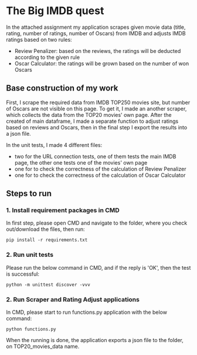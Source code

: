# The Big IMDB quest

In the attached assignment my application scrapes given movie data (title, rating, number of ratings, number of Oscars) from IMDB and adjusts IMDB ratings based on two rules:
- Review Penalizer: based on the reviews, the ratings will be deducted according to the given rule
- Oscar Calculator: the ratings will be grown based on the number of won Oscars

## Base construction of my work

First, I scrape the required data from IMDB TOP250 movies site, but number of Oscars are not visible on this page. To get it, I made an another scraper, which collects the data from the TOP20 movies' own page. After the created of main dataframe, I made a separate function to adjust ratings based on reviews and Oscars, then in the final step I export the results into a json file.

In the unit tests, I made 4 different files:
- two for the URL connection tests, one of them tests the main IMDB page, the other one tests one of the movies' own page
- one for to check the correctness of the calculation of Review Penalizer
- one for to check the correctness of the calculation of Oscar Calculator

## Steps to run

### 1. Install requirement packages in CMD

In first step, please open CMD and navigate to the folder, where you check out/download the files, then run:
```
pip install -r requirements.txt
```
### 2. Run unit tests

Please run the below command in CMD, and if the reply is 'OK', then the test is successful:
```
python -m unittest discover -vvv
```

### 2. Run Scraper and Rating Adjust applications

In CMD, please start to run functions.py application with the below command:
```
python functions.py

```
When the running is done, the application exports a json file to the folder, on TOP20_movies_data name.




